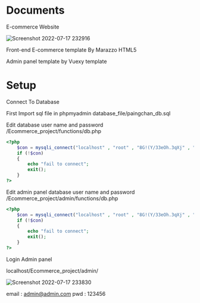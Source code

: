 # Documents 
E-commerce Website

![Screenshot 2022-07-17 232916](https://user-images.githubusercontent.com/54994337/179416795-d922b82a-eced-46b5-b1a2-480546dcd0a5.png)


Front-end E-commerce template By Marazzo HTML5

Admin panel template by Vuexy template


# Setup


Connect To Database 

First Import sql file in phpmyadmin database_file/paingchan_db.sql

Edit database user name and password
/Ecommerce_project/functions/db.php

```php
<?php
    $con = mysqli_connect("localhost" , "root" , "8G!(Y/33eOh.3qXj" , "paingchan_db");
    if (!$con)
    {
        echo "fail to connect";
        exit();
    }
?>
```

Edit admin panel database user name and password
/Ecommerce_project/admin/functions/db.php

```php
<?php
    $con = mysqli_connect("localhost" , "root" , "8G!(Y/33eOh.3qXj" , "paingchan_db");
    if (!$con)
    {
        echo "fail to connect";
        exit();
    }
?>
```

Login Admin panel

localhost/Ecommerce_project/admin/

![Screenshot 2022-07-17 233830](https://user-images.githubusercontent.com/54994337/179416922-234632e3-0e6a-4ace-abd2-961b99f71220.png)


email : admin@admin.com
pwd : 123456
